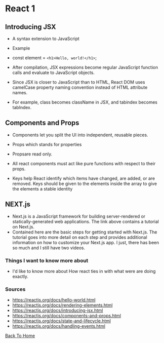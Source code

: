 # React 1

## Introducing JSX

- A syntax extension to JavaScript

- Example

- const element = `<h1>Hello, world!</h1>`;

- After compilation, JSX expressions become regular JavaScript function calls and evaluate to JavaScript objects.

- Since JSX is closer to JavaScript than to HTML, React DOM uses camelCase property naming convention instead of HTML attribute names.

- For example, class becomes className in JSX, and tabindex becomes tabIndex.

## Components and Props

- Components let you split the UI into independent, reusable pieces.

- Props which stands for properties

- Propsare read only.

- All react components must act like pure functions with respect to their props.

- Keys help React identify which items have changed, are added, or are removed. Keys should be given to the elements inside the array to give the elements a stable identity

## NEXT.js

- Next.js is a JavaScript framework for building server-rendered or statically-generated web applications. The link above contains a tutorial on Next.js.
- Contained here are the basic steps for getting started with Next.js. The tutorial goes into more detail on each step and provides additional information on how to customize your Next.js app. I just, there has been so much and I still have two videos.

### Things I want to know more about

- I'd like to know more about How react ties in with what were are doing exactly.

### Sources

- <https://reactjs.org/docs/hello-world.html>
- <https://reactjs.org/docs/rendering-elements.html>
- <https://reactjs.org/docs/introducing-jsx.html>
- <https://reactjs.org/docs/components-and-props.html>
- <https://reactjs.org/docs/state-and-lifecycle.html>
- <https://reactjs.org/docs/handling-events.html>

[Back To Home](../README.md)